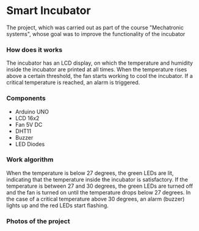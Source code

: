 # Smart Incubator
The project, which was carried out as part of the course "Mechatronic systems", whose goal was to improve the functionality of the incubator

### How does it works
The incubator has an LCD display, on which the temperature and humidity inside the incubator are printed at all times.
When the temperature rises above a certain threshold, the fan starts working to cool the incubator. If a critical temperature is reached, an alarm is triggered.

### Components
+ Arduino UNO
+ LCD 16x2
+ Fan 5V DC
+ DHT11
+ Buzzer
+ LED Diodes

### Work algorithm
When the temperature is below 27 degrees, the green LEDs are lit, indicating that the temperature inside the incubator is satisfactory.
If the temperature is between 27 and 30 degrees, the green LEDs are turned off and the fan is turned on until the temperature drops below 27 degrees.
In the case of a critical temperature above 30 degrees, an alarm (buzzer) lights up and the red LEDs start flashing.

### Photos of the project
